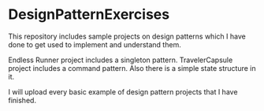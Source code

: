 # DesignPatternExercises
 
This repository includes sample projects on design patterns which I have done to get used to implement and understand them.

Endless Runner project includes a singleton pattern.
TravelerCapsule project includes a command pattern. Also there is a simple state structure in it.

I will upload every basic example of design pattern projects that I have finished.
